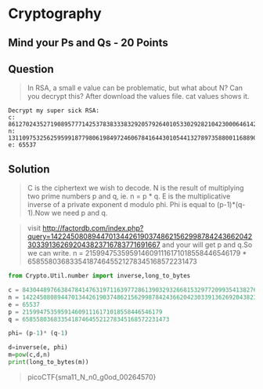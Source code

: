 # Cryptography
## Mind your Ps and Qs - 20 Points
## Question
> In RSA, a small e value can be problematic, but what about N? Can you decrypt this?
> After download the values file. cat values shows it.

```text
Decrypt my super sick RSA:
c: 861270243527190895777142537838333832920579264010533029282104230006461420086153423
n: 1311097532562595991877980619849724606784164430105441327897358800116889057763413423
e: 65537  
```

## Solution
> C is the ciphertext we wish to decode. N is the result of multiplying two prime numbers p and q, ie. n = p * q. E is the multiplicative inverse of a private exponent d modulo phi. Phi is equal to (p-1)*(q-1).Now we need p and q.

> visit http://factordb.com/index.php?query=1422450808944701344261903748621562998784243662042303391362692043823716783771691667 and your will get p and q.So we can write.
n = 2159947535959146091116171018558446546179 * 658558036833541874645521278345168572231473 
```python
from Crypto.Util.number import inverse,long_to_bytes

c = 843044897663847841476319711639772861390329326681532977209935413827620909782846667
n = 1422450808944701344261903748621562998784243662042303391362692043823716783771691667
e = 65537
p = 2159947535959146091116171018558446546179
q = 658558036833541874645521278345168572231473

phi= (p-1)* (q-1)

d=inverse(e, phi)
m=pow(c,d,n)
print(long_to_bytes(m))
```
> picoCTF{sma11_N_n0_g0od_00264570}
